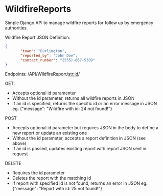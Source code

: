 # WildfireReports
 Simple Django API to manage wildfire reports for follow up by emergency authorities.
 
 Wildfire Report JSON Definition:
 ```json
 {
        "town": "Burlington",
        "reported_by": "John Doe",
        "contact_number": "(555)-867-5309"
 }
 ```

 
 Endpoints:
 /API/WildfireReport/<str:id>/
 
 GET:
  - Accepts optional id paramenter
  - Without the id parameter, returns all wildfire reports in JSON
  - If an id is specified, returns the specific id or an error message in JSON eg. {"message": "Wildfire with id: 24 not found!"}

 POST 
  - Accepts optional id parameter but requires JSON in the body to define a new report or update an existing one
  - Without the id parameter, accepts a report definition in JSON (see above)
  - If an id is passed, updates existing report with report JSON sent in request

 DELETE
  - Requires the id parameter
  - Deletes the report with the matching id
  - If report with specified id is not found, returns an error in JSON eg. {"message": "Report with id: 25 not found!"}
